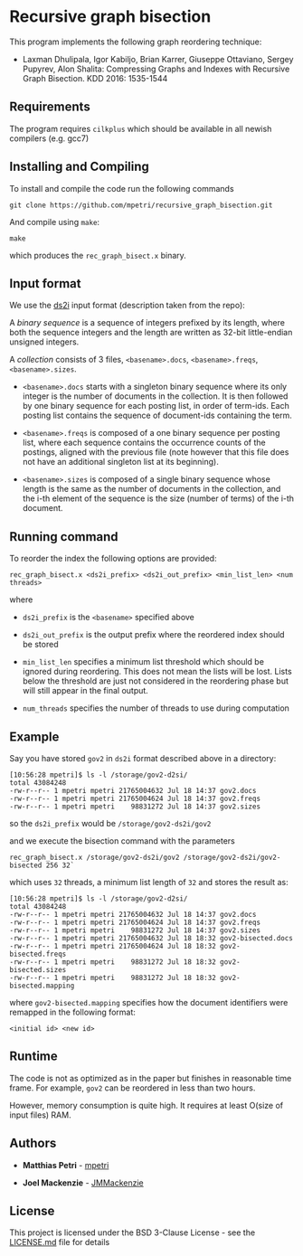 # Recursive graph bisection

This program implements the following graph reordering technique:

- Laxman Dhulipala, Igor Kabiljo, Brian Karrer, Giuseppe Ottaviano, Sergey Pupyrev, Alon Shalita:
Compressing Graphs and Indexes with Recursive Graph Bisection. KDD 2016: 1535-1544


## Requirements

The program requires `cilkplus` which should be available in all newish compilers (e.g. gcc7)

## Installing and Compiling

To install and compile the code run the following commands

```
git clone https://github.com/mpetri/recursive_graph_bisection.git
```

And compile using `make`:

```
make
```

which produces the `rec_graph_bisect.x` binary.


## Input format

We use the [ds2i](https://github.com/ot/ds2i) input format (description taken from the repo):


A _binary sequence_ is a sequence of integers prefixed by its length, where both
the sequence integers and the length are written as 32-bit little-endian
unsigned integers.

A _collection_ consists of 3 files, `<basename>.docs`, `<basename>.freqs`,
`<basename>.sizes`.

* `<basename>.docs` starts with a singleton binary sequence where its only
  integer is the number of documents in the collection. It is then followed by
  one binary sequence for each posting list, in order of term-ids. Each posting
  list contains the sequence of document-ids containing the term.

* `<basename>.freqs` is composed of a one binary sequence per posting list, where
  each sequence contains the occurrence counts of the postings, aligned with the
  previous file (note however that this file does not have an additional
  singleton list at its beginning).

* `<basename>.sizes` is composed of a single binary sequence whose length is the
  same as the number of documents in the collection, and the i-th element of the
  sequence is the size (number of terms) of the i-th document.


## Running command

To reorder the index the following options are provided:

`rec_graph_bisect.x <ds2i_prefix> <ds2i_out_prefix> <min_list_len> <num threads>`

where

* `ds2i_prefix` is the `<basename>` specified above

* `ds2i_out_prefix` is the output prefix where the reordered index should be stored

* `min_list_len` specifies a minimum list threshold which should be ignored during reordering. This does not mean the lists will be lost. Lists below the threshold are just not considered in the reordering phase but will still appear in the final output.

* `num_threads` specifies the number of threads to use during computation

## Example

Say you have stored `gov2` in `ds2i` format described above in a directory:


```
[10:56:28 mpetri]$ ls -l /storage/gov2-d2si/
total 43084248
-rw-r--r-- 1 mpetri mpetri 21765004632 Jul 18 14:37 gov2.docs
-rw-r--r-- 1 mpetri mpetri 21765004624 Jul 18 14:37 gov2.freqs
-rw-r--r-- 1 mpetri mpetri    98831272 Jul 18 14:37 gov2.sizes
```

so the `ds2i_prefix` would be `/storage/gov2-ds2i/gov2`

and we execute the bisection command with the parameters

```
rec_graph_bisect.x /storage/gov2-ds2i/gov2 /storage/gov2-ds2i/gov2-bisected 256 32`
```

which uses `32` threads, a minimum list length of `32` and stores the result as:

```
[10:56:28 mpetri]$ ls -l /storage/gov2-d2si/
total 43084248
-rw-r--r-- 1 mpetri mpetri 21765004632 Jul 18 14:37 gov2.docs
-rw-r--r-- 1 mpetri mpetri 21765004624 Jul 18 14:37 gov2.freqs
-rw-r--r-- 1 mpetri mpetri    98831272 Jul 18 14:37 gov2.sizes
-rw-r--r-- 1 mpetri mpetri 21765004632 Jul 18 18:32 gov2-bisected.docs
-rw-r--r-- 1 mpetri mpetri 21765004624 Jul 18 18:32 gov2-bisected.freqs
-rw-r--r-- 1 mpetri mpetri    98831272 Jul 18 18:32 gov2-bisected.sizes
-rw-r--r-- 1 mpetri mpetri    98831272 Jul 18 18:32 gov2-bisected.mapping
```

where `gov2-bisected.mapping` specifies how the document identifiers were remapped in the following format:

```
<initial id> <new id>
```

## Runtime

The code is not as optimized as in the paper but finishes in reasonable time frame. For example, `gov2`
can be reordered in less than two hours.

However, memory consumption is quite high. It requires at least O(size of input files) RAM.

## Authors

* **Matthias Petri** - [mpetri](https://github.com/mpetri)

* **Joel Mackenzie** - [JMMackenzie](https://github.com/JMMackenzie)

## License

This project is licensed under the BSD 3-Clause License - see the [LICENSE.md](LICENSE.md) file for details
